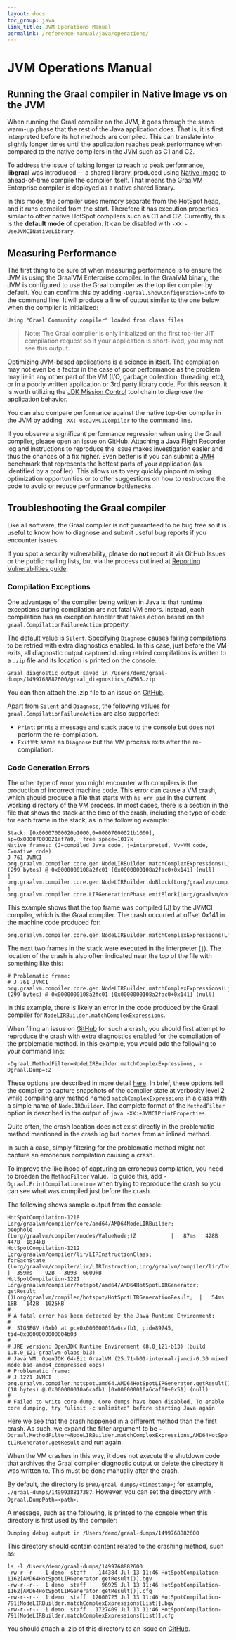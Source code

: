 ```yaml
---
layout: docs
toc_group: java
link_title: JVM Operations Manual
permalink: /reference-manual/java/operations/
---
```


# JVM Operations Manual

## Running the Graal compiler in Native Image vs on the JVM

When running the Graal compiler on the JVM, it goes through the same warm-up phase that the rest of the Java application does.
That is, it is first interpreted before its hot methods are compiled.
This can translate into slightly longer times until the application reaches peak performance when compared to the native compilers in the JVM such as C1 and C2.

To address the issue of taking longer to reach to peak performance, **libgraal** was introduced -- a shared library, produced using [Native Image](../native-image/README.md) to ahead-of-time compile the compiler itself.
That means the GraalVM Enterprise compiler is deployed as a native shared library.

In this mode, the compiler uses memory separate from the HotSpot heap, and it runs compiled from the start.
Therefore it has execution properties similar to other native HotSpot compilers such as C1 and C2.
Currently, this is the **default mode** of operation.
It can be disabled with `-XX:-UseJVMCINativeLibrary`.

## Measuring Performance

The first thing to be sure of when measuring performance is to ensure the JVM is using the GraalVM Enterprise compiler.
In the GraalVM binary, the JVM is configured to use the Graal compiler as the top tier compiler by default.
You can confirm this by adding `-Dgraal.ShowConfiguration=info` to the command line.
It will produce a line of output similar to the one below when the compiler is initialized:

```shell
Using "Graal Community compiler" loaded from class files
```

> Note: The Graal compiler is only initialized on the first top-tier JIT compilation request so if your application is short-lived, you may not see this output.

Optimizing JVM-based applications is a science in itself.
The compilation may not even be a factor in the case of poor performance as the problem may lie in any other part of the VM (I/O, garbage collection, threading, etc), or in
a poorly written application or 3rd party library code. For this reason, it is  worth utilizing the [JDK Mission Control](https://www.oracle.com/java/technologies/jdk-mission-control.html) tool chain to diagnose the application behavior.

You can also compare performance against the native top-tier compiler in the JVM by adding `-XX:-UseJVMCICompiler` to the command line.

If you observe a significant performance regression when using the Graal compiler, please open an issue on GitHub.
Attaching a Java Flight Recorder log and instructions to reproduce the issue makes investigation easier and thus the chances of a fix higher.
Even better is if you can submit a [JMH](http://openjdk.java.net/projects/code-tools/jmh/) benchmark that represents the hottest parts of your application (as identified by a profiler).
This allows us to very quickly pinpoint missing optimization opportunities or to offer suggestions on how to restructure the code to avoid or reduce performance bottlenecks.

## Troubleshooting the Graal compiler

Like all software, the Graal compiler is not guaranteed to be bug free so it is useful to know how to diagnose and submit useful bug reports if you encounter issues.

If you spot a security vulnerability, please do **not** report it via GitHub Issues or the public mailing lists, but via the process outlined at [Reporting Vulnerabilities guide](https://www.oracle.com/corporate/security-practices/assurance/vulnerability/reporting.html).

### Compilation Exceptions

One advantage of the compiler being written in Java is that runtime exceptions during compilation are not fatal VM errors.
Instead, each compilation has an exception handler that takes action based on the `graal.CompilationFailureAction` property.

The default value is `Silent`. Specifying `Diagnose` causes failing compilations to be retried with extra diagnostics enabled.
In this case, just before the VM exits, all diagnostic output captured during retried compilations is written to a `.zip` file and its location is printed on the console:
```shell
Graal diagnostic output saved in /Users/demo/graal-dumps/1499768882600/graal_diagnostics_64565.zip
```

You can then attach the .zip file to an issue on [GitHub](https://github.com/oracle/graal/issues).

Apart from `Silent` and `Diagnose`, the following values for `graal.CompilationFailureAction`
are also supported:
* `Print`: prints a message and stack trace to the console but does not perform the re-compilation.
* `ExitVM`: same as `Diagnose` but the VM process exits after the re-compilation.

### Code Generation Errors

The other type of error you might encounter with compilers is the production of incorrect machine code.
This error can cause a VM crash, which should produce a file that starts with `hs_err_pid` in the current working directory of the VM process.
In most cases, there is a section in the file that shows the stack at the time of the crash, including the type of code for each frame in the stack, as in the following example:

```shell
Stack: [0x00007000020b1000,0x00007000021b1000],  sp=0x00007000021af7a0,  free space=1017k
Native frames: (J=compiled Java code, j=interpreted, Vv=VM code, C=native code)
J 761 JVMCI org.graalvm.compiler.core.gen.NodeLIRBuilder.matchComplexExpressions(Ljava/util/List;)V (299 bytes) @ 0x0000000108a2fc01 [0x0000000108a2fac0+0x141] (null)
j  org.graalvm.compiler.core.gen.NodeLIRBuilder.doBlock(Lorg/graalvm/compiler/nodes/cfg/Block;Lorg/graalvm/compiler/nodes/StructuredGraph;Lorg/graalvm/compiler/core/common/cfg/BlockMap;)V+211
j  org.graalvm.compiler.core.LIRGenerationPhase.emitBlock(Lorg/graalvm/compiler/nodes/spi/NodeLIRBuilderTool;Lorg/graalvm/compiler/lir/gen/LIRGenerationResult;Lorg/graalvm/compiler/nodes/cfg/Block;Lorg/graalvm/compiler/nodes/StructuredGraph;Lorg/graalvm/compiler/core/common/cfg/BlockMap;)V+65
```

This example shows that the top frame was compiled (J) by the JVMCI compiler, which is the Graal compiler.
The crash occurred at offset 0x141 in the machine code produced for:
```shell
org.graalvm.compiler.core.gen.NodeLIRBuilder.matchComplexExpressions(Ljava/util/List;)V
```

The next two frames in the stack were executed in the interpreter (`j`).
The location of the crash is also often indicated near the top of the file with something like this:
```shell
# Problematic frame:
# J 761 JVMCI org.graalvm.compiler.core.gen.NodeLIRBuilder.matchComplexExpressions(Ljava/util/List;)V (299 bytes) @ 0x0000000108a2fc01 [0x0000000108a2fac0+0x141] (null)
```

In this example, there is likely an error in the code produced by the Graal compiler for `NodeLIRBuilder.matchComplexExpressions`.

When filing an issue on [GitHub](https://github.com/oracle/graal/issues) for such a crash, you should first attempt to reproduce the crash with extra diagnostics enabled for the compilation of the problematic method.
In this example, you would add the following to your command line:
```shell
-Dgraal.MethodFilter=NodeLIRBuilder.matchComplexExpressions, -Dgraal.Dump=:2
```

These options are described in more detail [here](https://github.com/oracle/graal/blob/master/compiler/docs/Debugging.md).
In brief, these options tell the compiler to capture snapshots of the compiler state at verbosity level 2 while compiling any method named `matchComplexExpressions` in a class with a simple name of `NodeLIRBuilder`.
The complete format of the `MethodFilter` option is described in the output of `java -XX:+JVMCIPrintProperties`.

Quite often, the crash location does not exist directly in the problematic method mentioned in the crash log but comes from an inlined method.

In such a case, simply filtering for the problematic method might not capture an erroneous compilation causing a crash.

To improve the likelihood of capturing an erroneous compilation, you need to broaden the `MethodFilter` value.
To guide this, add `-Dgraal.PrintCompilation=true` when trying to reproduce the crash so you can see what was compiled just before the crash.

The following shows sample output from the console:
```shell
HotSpotCompilation-1218        Lorg/graalvm/compiler/core/amd64/AMD64NodeLIRBuilder;                  peephole                                      (Lorg/graalvm/compiler/nodes/ValueNode;)Z           |   87ms   428B   447B  1834kB
HotSpotCompilation-1212        Lorg/graalvm/compiler/lir/LIRInstructionClass;                         forEachState                                  (Lorg/graalvm/compiler/lir/LIRInstruction;Lorg/graalvm/compiler/lir/InstructionValueProcedure;)V  |  359ms    92B   309B  6609kB
HotSpotCompilation-1221        Lorg/graalvm/compiler/hotspot/amd64/AMD64HotSpotLIRGenerator;          getResult                                     ()Lorg/graalvm/compiler/hotspot/HotSpotLIRGenerationResult;  |   54ms    18B   142B  1025kB
#
# A fatal error has been detected by the Java Runtime Environment:
#
#  SIGSEGV (0xb) at pc=0x000000010a6cafb1, pid=89745, tid=0x0000000000004b03
#
# JRE version: OpenJDK Runtime Environment (8.0_121-b13) (build 1.8.0_121-graalvm-olabs-b13)
# Java VM: OpenJDK 64-Bit GraalVM (25.71-b01-internal-jvmci-0.30 mixed mode bsd-amd64 compressed oops)
# Problematic frame:
# J 1221 JVMCI org.graalvm.compiler.hotspot.amd64.AMD64HotSpotLIRGenerator.getResult()Lorg/graalvm/compiler/hotspot/HotSpotLIRGenerationResult; (18 bytes) @ 0x000000010a6cafb1 [0x000000010a6caf60+0x51] (null)
#
# Failed to write core dump. Core dumps have been disabled. To enable core dumping, try "ulimit -c unlimited" before starting Java again
```
Here we see that the crash happened in a different method than the first crash.
As such, we expand the filter argument to be `-Dgraal.MethodFilter=NodeLIRBuilder.matchComplexExpressions,AMD64HotSpotLIRGenerator.getResult` and run again.

When the VM crashes in this way, it does not execute the shutdown code that archives the Graal compiler diagnostic output or delete the directory it was written to.
This must be done manually after the crash.

By default, the directory is `$PWD/graal-dumps/<timestamp>`; for example, `./graal-dumps/1499938817387`.
However, you can set the directory with `-Dgraal.DumpPath=<path>`.

A message, such as the following, is printed to the console when this directory is first used by the compiler:
```shell
Dumping debug output in /Users/demo/graal-dumps/1499768882600
```

This directory should contain content related to the crashing method, such as:
```shell
ls -l /Users/demo/graal-dumps/1499768882600
-rw-r--r--  1 demo  staff    144384 Jul 13 11:46 HotSpotCompilation-1162[AMD64HotSpotLIRGenerator.getResult()].bgv
-rw-r--r--  1 demo  staff     96925 Jul 13 11:46 HotSpotCompilation-1162[AMD64HotSpotLIRGenerator.getResult()].cfg
-rw-r--r--  1 demo  staff  12600725 Jul 13 11:46 HotSpotCompilation-791[NodeLIRBuilder.matchComplexExpressions(List)].bgv
-rw-r--r--  1 demo  staff   1727409 Jul 13 11:46 HotSpotCompilation-791[NodeLIRBuilder.matchComplexExpressions(List)].cfg
```
You should attach a .zip of this directory to an issue on [GitHub](https://github.com/oracle/graal/issues).
